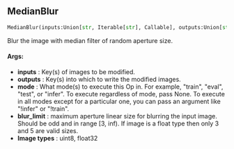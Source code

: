 ## MedianBlur
```python
MedianBlur(inputs:Union[str, Iterable[str], Callable], outputs:Union[str, Iterable[str]], mode:Union[NoneType, str, Iterable[str]]=None, blur_limit:Union[int, Tuple[int, int]]=5)
```
Blur the image with median filter of random aperture size.

#### Args:

* **inputs** :  Key(s) of images to be modified.
* **outputs** :  Key(s) into which to write the modified images.
* **mode** :  What mode(s) to execute this Op in. For example, "train", "eval", "test", or "infer". To execute            regardless of mode, pass None. To execute in all modes except for a particular one, you can pass an argument            like "!infer" or "!train".
* **blur_limit** :  maximum aperture linear size for blurring the input image. Should be odd and in range [3, inf).            If image is a float type then only 3 and 5 are valid sizes.
* **Image types** :         uint8, float32    